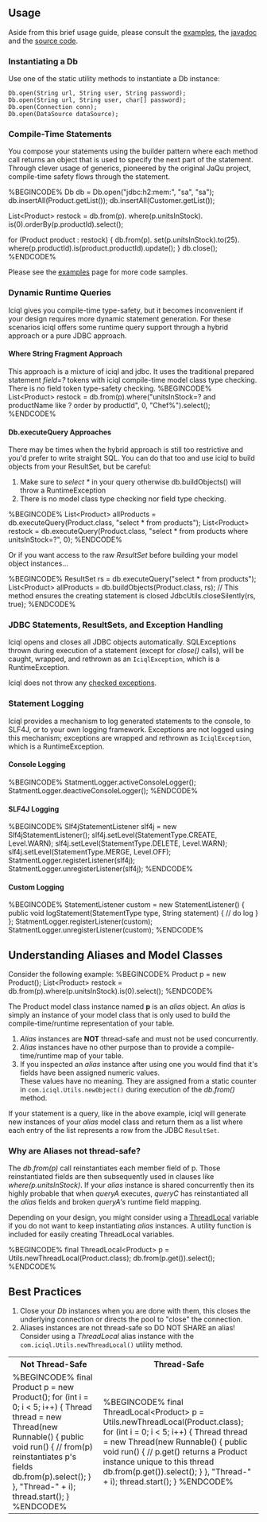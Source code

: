 ## Usage

Aside from this brief usage guide, please consult the [examples](examples.html), the [javadoc](javadoc.html) and the [source code](https://code.google.com/p/iciql/source/browse).

### Instantiating a Db

Use one of the static utility methods to instantiate a Db instance:

    Db.open(String url, String user, String password);
    Db.open(String url, String user, char[] password);
    Db.open(Connection conn);
    Db.open(DataSource dataSource);
 
### Compile-Time Statements

You compose your statements using the builder pattern where each method call returns an object that is used to specify the next part of the statement.  Through clever usage of generics, pioneered by the original JaQu project, compile-time safety flows through the statement.

%BEGINCODE%
Db db = Db.open("jdbc:h2:mem:", "sa", "sa");
db.insertAll(Product.getList());
db.insertAll(Customer.getList());

List&lt;Product&gt; restock =
	db.from(p).
	where(p.unitsInStock).
	is(0).orderBy(p.productId).select();
		
for (Product product : restock) {
	db.from(p).
	set(p.unitsInStock).to(25).
	where(p.productId).is(product.productId).update();
}
db.close();
%ENDCODE%
 
Please see the [examples](examples.html) page for more code samples. 
 
### Dynamic Runtime Queries

Iciql gives you compile-time type-safety, but it becomes inconvenient if your design requires more dynamic statement generation.  For these scenarios iciql offers some runtime query support through a hybrid approach or a pure JDBC approach.

#### Where String Fragment Approach
This approach is a mixture of iciql and jdbc.  It uses the traditional prepared statement *field=?* tokens with iciql compile-time model class type checking.  There is no field token type-safety checking.
%BEGINCODE%
List&lt;Product&gt; restock = db.from(p).where("unitsInStock=? and productName like ? order by productId", 0, "Chef%").select();
%ENDCODE%

#### Db.executeQuery Approaches
There may be times when the hybrid approach is still too restrictive and you'd prefer to write straight SQL.  You can do that too and use iciql to build objects from your ResultSet, but be careful:

1. Make sure to _select *_ in your query otherwise db.buildObjects() will throw a RuntimeException
2. There is no model class type checking nor field type checking. 

%BEGINCODE%
List&lt;Product&gt; allProducts = db.executeQuery(Product.class, "select * from products");
List&lt;Product&gt; restock = db.executeQuery(Product.class, "select * from products where unitsInStock=?", 0);
%ENDCODE% 

Or if you want access to the raw *ResultSet* before building your model object instances...

%BEGINCODE%
ResultSet rs = db.executeQuery("select * from products");
List&lt;Product&gt; allProducts = db.buildObjects(Product.class, rs);
// This method ensures the creating statement is closed
JdbcUtils.closeSilently(rs, true);
%ENDCODE% 

### JDBC Statements, ResultSets, and Exception Handling

Iciql opens and closes all JDBC objects automatically.  SQLExceptions thrown during execution of a statement (except for *close()* calls), will be caught, wrapped, and rethrown as an `IciqlException`, which is a RuntimeException.

Iciql does not throw any [checked exceptions](http://en.wikipedia.org/wiki/Exception_handling#Checked_exceptions).

### Statement Logging

Iciql provides a mechanism to log generated statements to the console, to SLF4J, or to your own logging framework.  Exceptions are not logged using this mechanism; exceptions are wrapped and rethrown as `IciqlException`, which is a RuntimeException.

#### Console Logging
%BEGINCODE%
StatmentLogger.activeConsoleLogger();
StatmentLogger.deactiveConsoleLogger();
%ENDCODE%

#### SLF4J Logging
%BEGINCODE%
Slf4jStatementListener slf4j = new Slf4jStatementListener();
slf4j.setLevel(StatementType.CREATE, Level.WARN);
slf4j.setLevel(StatementType.DELETE, Level.WARN);
slf4j.setLevel(StatementType.MERGE, Level.OFF);
StatmentLogger.registerListener(slf4j);
StatmentLogger.unregisterListener(slf4j);
%ENDCODE%

#### Custom Logging
%BEGINCODE%
StatementListener custom = new StatementListener() {
    public void logStatement(StatementType type, String statement) {
        // do log
    }
};
StatmentLogger.registerListener(custom);
StatmentLogger.unregisterListener(custom);
%ENDCODE%

## Understanding Aliases and Model Classes
Consider the following example:
%BEGINCODE%
Product p = new Product();
List&lt;Product&gt; restock = db.from(p).where(p.unitsInStock).is(0).select();
%ENDCODE%

The Product model class instance named **p** is an *alias* object.  An *alias* is simply an instance of your model class that is only used to build the compile-time/runtime representation of your table.

1. *Alias* instances are **NOT** thread-safe and must not be used concurrently.
2. *Alias* instances have no other purpose than to provide a compile-time/runtime map of your table.
3. If you inspected an *alias* instance after using one you would find that it's fields have been assigned numeric values.<br/>These values have no meaning.  They are assigned from a static counter in `com.iciql.Utils.newObject()` during execution of the *db.from()* method.

If your statement is a query, like in the above example, iciql will generate new instances of your *alias* model class and return them as a list where each entry of the list represents a row from the JDBC `ResultSet`.
 
### Why are Aliases not thread-safe?

The _db.from(p)_ call reinstantiates each member field of p.  Those reinstantiated fields are then subsequently used in clauses like _where(p.unitsInStock)_.  If your *alias* instance is shared concurrently then its highly probable that when _queryA_ executes, _queryC_ has reinstantiated all the *alias* fields and broken _queryA's_ runtime field mapping.

Depending on your design, you might consider using a [ThreadLocal](http://download.oracle.com/javase/6/docs/api/java/lang/ThreadLocal.html) variable if you do not want to keep instantiating *alias* instances.  A utility function is included for easily creating ThreadLocal variables.

%BEGINCODE%
final ThreadLocal&lt;Product&gt; p = Utils.newThreadLocal(Product.class);
db.from(p.get()).select();
%ENDCODE%

## Best Practices

1. Close your *Db* instances when you are done with them, this closes the underlying connection or directs the pool to "close" the connection.
2. Aliases instances are not thread-safe so DO NOT SHARE an alias!<br/>Consider using a *ThreadLocal* alias instance with the `com.iciql.Utils.newThreadLocal()` utility method.
<table>
<tr><th>Not Thread-Safe</th><th>Thread-Safe</th></tr>
<tr><td>
%BEGINCODE%
final Product p = new Product();
for (int i = 0; i < 5; i++) {
    Thread thread = new Thread(new Runnable() {
        public void run() {
            // from(p) reinstantiates p's fields
            db.from(p).select();
        }
    }, "Thread-" + i);
    thread.start();
}
%ENDCODE%
</td><td>
%BEGINCODE%
final ThreadLocal&lt;Product&gt; p = Utils.newThreadLocal(Product.class);
for (int i = 0; i < 5; i++) {
    Thread thread = new Thread(new Runnable() {
        public void run() {
            // p.get() returns a Product instance unique to this thread            
            db.from(p.get()).select();
        }
    }, "Thread-" + i);
    thread.start();
}
%ENDCODE%
</td></tr>
</table>